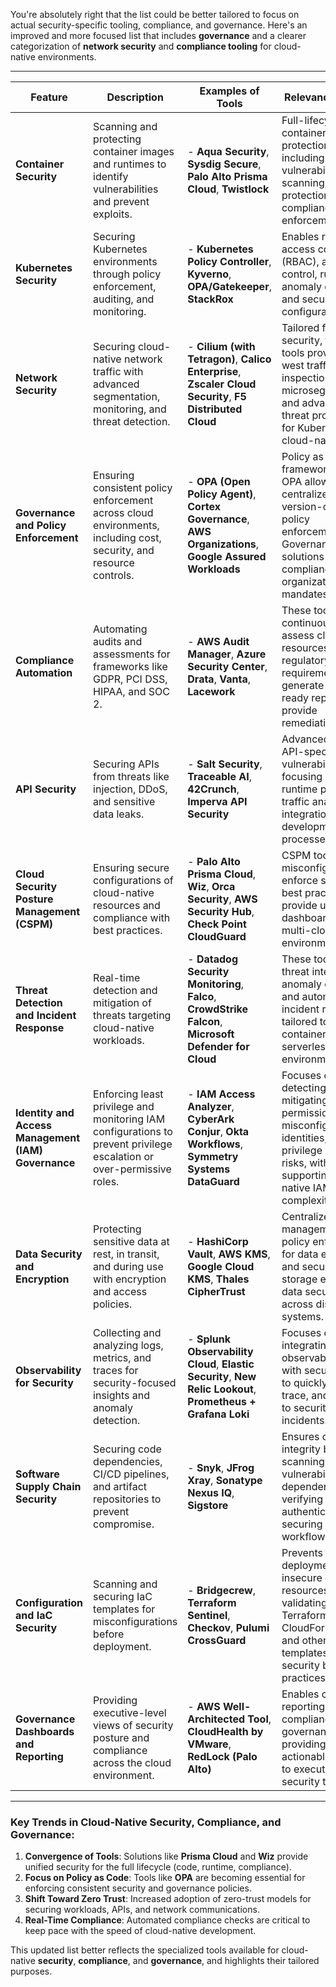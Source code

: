You're absolutely right that the list could be better tailored to focus on actual security-specific tooling, compliance, and governance. Here's an improved and more focused list that includes **governance** and a clearer categorization of **network security** and **compliance tooling** for cloud-native environments.

---

| **Feature**                 | **Description**                                                                                              | **Examples of Tools**                                                                                          | **Relevance/Details**                                                                                                                                                                                                                               |
|-----------------------------|----------------------------------------------------------------------------------------------------------|--------------------------------------------------------------------------------------------------------------|---------------------------------------------------------------------------------------------------------------------------------------------------------------------------------------------------------------------------------------------------|
| **Container Security**      | Scanning and protecting container images and runtimes to identify vulnerabilities and prevent exploits.    | - **Aqua Security**, **Sysdig Secure**, **Palo Alto Prisma Cloud**, **Twistlock**                             | Full-lifecycle container protection including vulnerability scanning, runtime protection, and compliance enforcement.                                                                                                                             |
| **Kubernetes Security**     | Securing Kubernetes environments through policy enforcement, auditing, and monitoring.                    | - **Kubernetes Policy Controller**, **Kyverno**, **OPA/Gatekeeper**, **StackRox**                             | Enables role-based access control (RBAC), admission control, runtime anomaly detection, and secure cluster configurations.                                                                                                                       |
| **Network Security**        | Securing cloud-native network traffic with advanced segmentation, monitoring, and threat detection.       | - **Cilium (with Tetragon)**, **Calico Enterprise**, **Zscaler Cloud Security**, **F5 Distributed Cloud**       | Tailored for security, these tools provide east-west traffic inspection, secure microsegmentation, and advanced threat protection for Kubernetes and cloud-native apps.                                                                            |
| **Governance and Policy Enforcement** | Ensuring consistent policy enforcement across cloud environments, including cost, security, and resource controls.  | - **OPA (Open Policy Agent)**, **Cortex Governance**, **AWS Organizations**, **Google Assured Workloads**      | Policy as Code frameworks like OPA allow centralized, version-controlled policy enforcement. Governance solutions ensure compliance with organizational mandates.                                                                                  |
| **Compliance Automation**   | Automating audits and assessments for frameworks like GDPR, PCI DSS, HIPAA, and SOC 2.                   | - **AWS Audit Manager**, **Azure Security Center**, **Drata**, **Vanta**, **Lacework**                        | These tools continuously assess cloud resources against regulatory requirements, generate audit-ready reports, and provide remediation steps.                                                                                                     |
| **API Security**            | Securing APIs from threats like injection, DDoS, and sensitive data leaks.                               | - **Salt Security**, **Traceable AI**, **42Crunch**, **Imperva API Security**                                 | Advanced tools for API-specific vulnerabilities, focusing on runtime protection, traffic analysis, and integration into development processes.                                                                                                     |
| **Cloud Security Posture Management (CSPM)** | Ensuring secure configurations of cloud-native resources and compliance with best practices.                          | - **Palo Alto Prisma Cloud**, **Wiz**, **Orca Security**, **AWS Security Hub**, **Check Point CloudGuard**     | CSPM tools detect misconfigurations, enforce security best practices, and provide unified dashboards for multi-cloud environments.                                                                                                                |
| **Threat Detection and Incident Response** | Real-time detection and mitigation of threats targeting cloud-native workloads.                                | - **Datadog Security Monitoring**, **Falco**, **CrowdStrike Falcon**, **Microsoft Defender for Cloud**         | These tools provide threat intelligence, anomaly detection, and automated incident response tailored to containerized and serverless environments.                                                                                                |
| **Identity and Access Management (IAM) Governance** | Enforcing least privilege and monitoring IAM configurations to prevent privilege escalation or over-permissive roles. | - **IAM Access Analyzer**, **CyberArk Conjur**, **Okta Workflows**, **Symmetry Systems DataGuard**             | Focuses on detecting and mitigating over-permissions, misconfigured identities, and privilege escalation risks, with tools supporting cloud-native IAM complexity.                                                                                |
| **Data Security and Encryption** | Protecting sensitive data at rest, in transit, and during use with encryption and access policies.                        | - **HashiCorp Vault**, **AWS KMS**, **Google Cloud KMS**, **Thales CipherTrust**                               | Centralized key management, policy enforcement for data encryption, and secure secret storage ensure data security across distributed systems.                                                                                                     |
| **Observability for Security** | Collecting and analyzing logs, metrics, and traces for security-focused insights and anomaly detection.                    | - **Splunk Observability Cloud**, **Elastic Security**, **New Relic Lookout**, **Prometheus + Grafana Loki**   | Focuses on integrating observability data with security tools to quickly detect, trace, and respond to security incidents.                                                                                                                        |
| **Software Supply Chain Security** | Securing code dependencies, CI/CD pipelines, and artifact repositories to prevent compromise.                          | - **Snyk**, **JFrog Xray**, **Sonatype Nexus IQ**, **Sigstore**                                               | Ensures code integrity by scanning for vulnerabilities in dependencies, verifying artifact authenticity, and securing the CI/CD workflow.                                                                                                         |
| **Configuration and IaC Security** | Scanning and securing IaC templates for misconfigurations before deployment.                                            | - **Bridgecrew**, **Terraform Sentinel**, **Checkov**, **Pulumi CrossGuard**                                  | Prevents deployment of insecure cloud resources by validating Terraform, CloudFormation, and other IaC templates against security best practices.                                                                                                |
| **Governance Dashboards and Reporting** | Providing executive-level views of security posture and compliance across the cloud environment.                    | - **AWS Well-Architected Tool**, **CloudHealth by VMware**, **RedLock (Palo Alto)**                            | Enables centralized reporting of compliance and governance, providing actionable insights to executives and security teams.                                                                                                                        |

---

### **Key Trends in Cloud-Native Security, Compliance, and Governance:**
1. **Convergence of Tools**: Solutions like **Prisma Cloud** and **Wiz** provide unified security for the full lifecycle (code, runtime, compliance).
2. **Focus on Policy as Code**: Tools like **OPA** are becoming essential for enforcing consistent security and governance policies.
3. **Shift Toward Zero Trust**: Increased adoption of zero-trust models for securing workloads, APIs, and network communications.
4. **Real-Time Compliance**: Automated compliance checks are critical to keep pace with the speed of cloud-native development.

This updated list better reflects the specialized tools available for cloud-native **security**, **compliance**, and **governance**, and highlights their tailored purposes.
